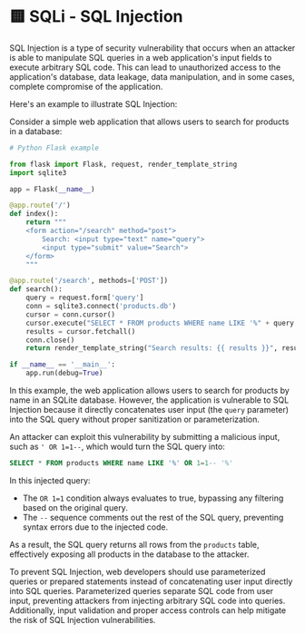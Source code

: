 # 🟨 SQLi - SQL Injection

SQL Injection is a type of security vulnerability that occurs when an attacker is able to manipulate SQL queries in a web application's input fields to execute arbitrary SQL code. This can lead to unauthorized access to the application's database, data leakage, data manipulation, and in some cases, complete compromise of the application.

Here's an example to illustrate SQL Injection:

Consider a simple web application that allows users to search for products in a database:

```python
# Python Flask example

from flask import Flask, request, render_template_string
import sqlite3

app = Flask(__name__)

@app.route('/')
def index():
    return """
    <form action="/search" method="post">
        Search: <input type="text" name="query">
        <input type="submit" value="Search">
    </form>
    """

@app.route('/search', methods=['POST'])
def search():
    query = request.form['query']
    conn = sqlite3.connect('products.db')
    cursor = conn.cursor()
    cursor.execute("SELECT * FROM products WHERE name LIKE '%" + query + "%'")
    results = cursor.fetchall()
    conn.close()
    return render_template_string("Search results: {{ results }}", results=results)

if __name__ == '__main__':
    app.run(debug=True)
```

In this example, the web application allows users to search for products by name in an SQLite database. However, the application is vulnerable to SQL Injection because it directly concatenates user input (the `query` parameter) into the SQL query without proper sanitization or parameterization.

An attacker can exploit this vulnerability by submitting a malicious input, such as `' OR 1=1--`, which would turn the SQL query into:

```sql
SELECT * FROM products WHERE name LIKE '%' OR 1=1-- '%'
```

In this injected query:

* The `OR 1=1` condition always evaluates to true, bypassing any filtering based on the original query.
* The `--` sequence comments out the rest of the SQL query, preventing syntax errors due to the injected code.

As a result, the SQL query returns all rows from the `products` table, effectively exposing all products in the database to the attacker.

To prevent SQL Injection, web developers should use parameterized queries or prepared statements instead of concatenating user input directly into SQL queries. Parameterized queries separate SQL code from user input, preventing attackers from injecting arbitrary SQL code into queries. Additionally, input validation and proper access controls can help mitigate the risk of SQL Injection vulnerabilities.
